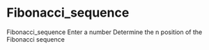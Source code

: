 # Fibonacci_sequence
Fibonacci_sequence
Enter a number
Determine the n position of the Fibonacci sequence
